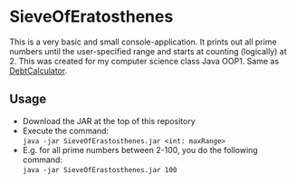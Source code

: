 #  SieveOfEratosthenes

This is a very basic and small console-application. It prints out all prime numbers until the user-specified range and starts at counting (logically) at 2. This was created for my computer science class Java OOP1. Same as <a href="https://github.com/sero583/DebtCalculator">DebtCalculator</a>.

## Usage

* Download the JAR at the top of this repository
* Execute the command:<br>`java -jar SieveOfErastosthenes.jar <int: maxRange>` 
* E.g. for all prime numbers between 2-100, you do the following command:<br>
`java -jar SieveOfErastosthenes.jar 100`